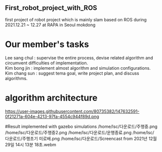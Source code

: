 ## First_robot_project_with_ROS
first project of robot project which is mainly slam based on ROS during 2021.12.21 ~ 12.27 at RAPA in Seoul mokdong  

# Our member's tasks  
Lee sang chul : supervise the entire process, devise related algorithm and circumvent difficulties of implementation.  
Kim bong jin : implement almost algorithm and simulation configurations.  
Kim chang sun : suggest tema goal, write project plan, and discuss algorithms.  

# algorithm architecture
 https://user-images.githubusercontent.com/80735382/147632591-0f21271a-604e-4213-97fa-4554c944f89d.png

#Result implemented with gazebo simulations
/home/lsc/다운로드/주행중.png
/home/lsc/다운로드/주행중2.png
/home/lsc/다운로드/운행종료.png
/home/lsc/다운로드/주행초기 미로배.png
/home/lsc/다운로드/Screencast from 2021년 12월 29일 14시 13분 18초.webm



